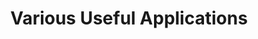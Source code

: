 ---
title: "Various Useful Applications"
description: "useful android, web, ios, windows applications"
slug: "ise-yarar-uygulamalar"
image: "app.svg"
style:
    background: "#2a9d8f"
    color: "#fff"
---